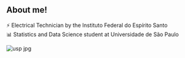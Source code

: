 ## About me!
⚡ Electrical Technician by the Instituto Federal do Espírito Santo  
📊 Statistics and Data Science student at Universidade de São Paulo

![usp jpg](https://github.com/user-attachments/assets/dbbc6002-efdf-4678-9034-b5bb1f78314d)

<!--
**sofiamunaro/sofiamunaro** is a ✨ _special_ ✨ repository because its `README.md` (this file) appears on your GitHub profile.

Here are some ideas to get you started:

- 🔭 I’m currently working on ...
- 🌱 I’m currently learning ...
- 👯 I’m looking to collaborate on ...
- 🤔 I’m looking for help with ...
- 💬 Ask me about ...
- 📫 How to reach me: ...
- 😄 Pronouns: ...
- ⚡ Fun fact: ...
-->
